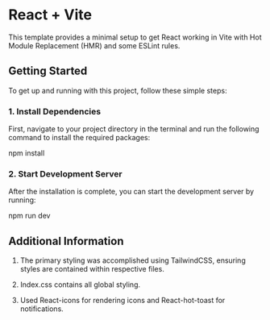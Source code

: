 # React + Vite

This template provides a minimal setup to get React working in Vite with Hot Module Replacement (HMR) and some ESLint rules.

## Getting Started

To get up and running with this project, follow these simple steps:

### 1. Install Dependencies

First, navigate to your project directory in the terminal and run the following command to install the required packages:

npm install

### 2. Start Development Server

After the installation is complete, you can start the development server by running:

npm run dev

## Additional Information

1. The primary styling was accomplished using TailwindCSS, ensuring styles are contained within respective files.

2. Index.css contains all global styling.

3. Used React-icons for rendering icons and React-hot-toast for notifications.
